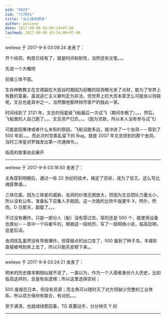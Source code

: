 ```yaml
---
aid: "9025"
zid: "717851"
title: "从三体到明末"
author: weilese
date: 2017-09-08 03:09:24+07:00
lastmod: 2017-09-08 03:24:00+07:00
---
```


weilese 于 2017-9-8 03:09:24 发表了：

开个闹洞，构思已经有了，就是时间和耐性，当然还有文笔。。。

先说一个大概吧

前接三体不叙。

生存神教教主在文德嗣在大低谷时期因为前瞻的投资眼光发了点财，能为了世界上有数的富豪。虽说逃亡主义被判定为非法，但世界上的大资本家怎么可能坐以待毙呢，文总也是其中之一，当然像他那样倾尽家产的独此一家。

时间线到了 2121 年，文总的恒星级飞船最后一次试飞（期间冬眠了）。。。然后，飞船里的人自己跑了。。。文总资产归负。。。（因为贷款，所以本人没有参与试飞）

可能是因果律或者什么未知的原因，飞船没跑多远，就冲进了一个虫洞－－穿到了 500 年前，。。而此次时空紊乱留下的 Bug，就是 2007 年文总捞到的那个虫洞，当时三体星对罗辑发出第一次通缉令。。

临高的故事由此展开

---

weilese 于 2017-9-8 03:18:50 发表了：

主角穿到明朝后，通过一些 22 世纪的技术，搞定了崇祯，成为了信王。这么写比魂穿靠谱。。

三体位面，因为三体星的威胁，虫洞的价值无限放大，但因为文总团队力量太小，所以没有公布，准备私下召集人手跑团。这一次跑的比吹牛版更牛 X，然尔，然而，D 日那天，超载了。。。

不过没有爆炸，只是一部分人（船）没有穿过去，穿的还是 500 个，能使用设备也类似－－其中一个叫崔牛的，根据这一段经历，写了一部网络小说，临高启明，这是后话。

虫洞扰乱虽然没有导致爆炸，但穿越点的出口变了，500 废到了种子岛，丰城轮直接被甩到岸上去了，所以只能先安顿下来。。

---

weilese 于 2017-9-8 03:24:21 发表了：

明末的历史跟本朝相似就不说了，一直以为，作为一个入侵者身份介入历史，比如临高这样的，总是有些遗憾；所以这里选择崇祯；

500 废就在日本，但没有资源；而主角可以随时灭了对方但缺少完整的工业体系，所以双方保持有联合，有对抗。。。

至于满清，也就绿绿那回事，TG 真要动手，分分钟灭 Y 的

---
